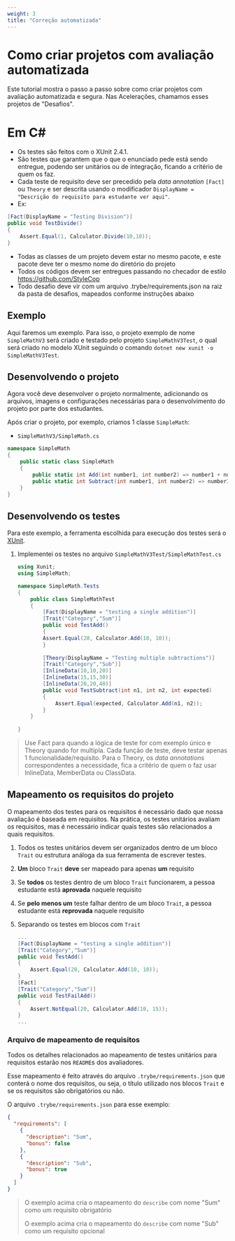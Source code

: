 ```yaml
---
weight: 3
title: "Correção automatizada"
---
```


# Como criar projetos com avaliação automatizada

Este tutorial mostra o passo a passo sobre como criar projetos com avaliação automatizada e segura. Nas Acelerações, chamamos esses projetos de "Desafios".

# Em C#

- Os testes são feitos com o XUnit 2.4.1.
- São testes que garantem que o que o enunciado pede está sendo entregue, podendo ser unitários ou de integração, ficando a critério de quem os faz.
- Cada teste de requisito deve ser precedido pela _data annotation_ `[Fact]` ou `Theory` e ser descrita usando o modificador `DisplayName = "Descrição do requisito para estudante ver aqui"`.
- Ex: 
```C#
[Fact(DisplayName = "Testing Division")]
public void TestDivide()
{
    Assert.Equal(1, Calculator.Divide(10,10));
}
```
- Todas as classes de um projeto devem estar no mesmo pacote, e este pacote deve ter o mesmo nome do diretório do projeto
- Todos os códigos devem ser entregues passando no checador de estilo https://github.com/StyleCop
- Todo desafio deve vir com um arquivo .trybe/requirements.json na raiz da pasta de desafios, mapeados conforme instruções abaixo

## Exemplo

Aqui faremos um exemplo. Para isso, o projeto exemplo de nome `SimpleMathV3` será criado e testado pelo projeto `SimpleMathV3Test`, o qual será criado no modelo XUnit seguindo o comando `dotnet new xunit -o SimpleMathV3Test`.

## Desenvolvendo o projeto

Agora você deve desenvolver o projeto normalmente, adicionando os arquivos, imagens e configurações necessárias para o desenvolvimento do projeto por parte dos estudantes.

Após criar o projeto, por exemplo, criamos 1 classe `SimpleMath`:

- `SimpleMathV3/SimpleMath.cs`
```C#
namespace SimpleMath
{
    public static class SimpleMath
    {
        public static int Add(int number1, int number2) => number1 + number2;
        public static int Subtract(int number1, int number2) => number1 - number2;        
    }
}
```

## Desenvolvendo os testes

Para este exemplo, a ferramenta escolhida para execução dos testes será o [XUnit](https://xunit.net/).

1. Implementei os testes no arquivo `SimpleMathV3Test/SimpleMathTest.cs`
    ```C#
    using Xunit;
    using SimpleMath;

    namespace SimpleMath.Tests
    {
        public class SimpleMathTest
        { 
            [Fact(DisplayName = "testing a single addition")]
            [Trait("Category","Sum")]
            public void TestAdd()
            {        
            Assert.Equal(20, Calculator.Add(10, 10));
            }
            
            [Theory(DisplayName = "Testing multiple subtractions")]
            [Trait("Category","Sub")]
            [InlineData(10,10,20)]
            [InlineData(15,15,30)]
            [InlineData(20,20,40)]
            public void TestSubtract(int n1, int n2, int expected)
            {
                Assert.Equal(expected, Calculator.Add(n1, n2));
            }
        }
            
    }
    ```

> Use Fact para quando a lógica de teste for com exemplo único e Theory quando for multipla.
> Cada função de teste, deve testar apenas 1 funcionalidade/requisito.
> Para o Theory, os _data annotations_ correspondentes a necessidade, fica a critério de quem o faz usar InlineData, MemberData ou ClassData.

## Mapeamento os requisitos do projeto

O mapeamento dos testes para os requisitos é necessário dado que nossa avaliação é baseada em requisitos.
Na prática, os testes unitários avaliam os requisitos, mas é necessário indicar quais testes são relacionados a quais requisitos.

1. Todos os testes unitários devem ser organizados dentro de um bloco `Trait` ou estrutura análoga da sua ferramenta de escrever testes.
2. **Um** bloco `Trait` **deve** ser mapeado para apenas **um** requisito
3. Se **todos** os testes dentro de um bloco `Trait` funcionarem, a pessoa estudante está **aprovada** naquele requisito
4. Se **pelo menos um** teste falhar dentro de um bloco `Trait`, a pessoa estudante está **reprovada** naquele requisito


2. Separando os testes em blocos com `Trait`
    ```C#
    ...
    [Fact(DisplayName = "testing a single addition")]
    [Trait("Category","Sum")]
    public void TestAdd()
    {        
        Assert.Equal(20, Calculator.Add(10, 10));
    }
    [Fact]
    [Trait("Category","Sum")]
    public void TestFailAdd()
    {        
        Assert.NotEqual(20, Calculator.Add(10, 15));
    }  
    ...
    ```

### Arquivo de mapeamento de requisitos

Todos os detalhes relacionados ao mapeamento de testes unitários para requisitos estarão nos `README`s dos avaliadores.

Esse mapeamento é feito através do arquivo `.trybe/requirements.json` que conterá o nome dos requisitos, ou seja, o título utilizado nos blocos `Trait` e se os requisitos são obrigatórios ou não.

O arquivo `.trybe/requirements.json` para esse exemplo:

```json
{
  "requirements": [
    {
      "description": "Sum",
      "bonus": false
    },
    {
      "description": "Sub",
      "bonus": true
    }
  ]
}
```

> O exemplo acima cria o mapeamento do `describe` com nome "Sum" como um requisito obrigatório
>
> O exemplo acima cria o mapeamento do `describe` com nome "Sub" como um requisito opcional
